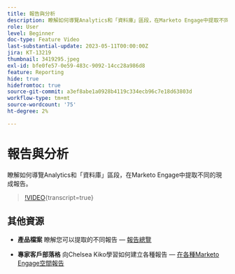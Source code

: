 ```yaml
---
title: 報告與分析
description: 瞭解如何導覽Analytics和「資料庫」區段，在Marketo Engage中提取不同的現成報告。
role: User
level: Beginner
doc-type: Feature Video
last-substantial-update: 2023-05-11T00:00:00Z
jira: KT-13219
thumbnail: 3419295.jpeg
exl-id: bfe0fe57-0e59-483c-9092-14cc28a986d8
feature: Reporting
hide: true
hidefromtoc: true
source-git-commit: a3ef8abe1a0928b4119c334ecb96c7e18d63803d
workflow-type: tm+mt
source-wordcount: '75'
ht-degree: 2%

---
```


# 報告與分析

瞭解如何導覽Analytics和「資料庫」區段，在Marketo Engage中提取不同的現成報告。

>[!VIDEO](https://video.tv.adobe.com/v/3446431/?learn=on&captions=chi_hant){transcript=true}

## 其他資源

* **產品檔案**
瞭解您可以提取的不同報告 — [報告總覽](https://experienceleague.adobe.com/docs/marketo/using/product-docs/reporting/reporting-overview.html?lang=zh-Hant&amp;sdid=M7K4SLTS&amp;mv=email&amp;mv2=instreml)

* **專家客戶部落格**
向Chelsea Kiko學習如何建立各種報告 — [在各種Marketo Engage空間報告](https://nation.marketo.com/t5/product-blogs/how-marketo-champion-chelsea-kiko-reports-in-various-marketo/ba-p/242627)
